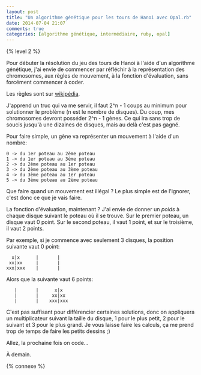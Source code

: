 ```yaml
---
layout: post
title: "Un algorithme génétique pour les tours de Hanoi avec Opal.rb"
date: 2014-07-04 21:07
comments: true
categories: [algorithme génétique, intermédiaire, ruby, opal]
---
```


{% level 2 %}

Pour débuter la résolution du jeu des tours de Hanoi à l'aide d'un algorithme
génétique, j'ai envie de commencer par réfléchir à la représentation des
chromosomes, aux règles de mouvement, à la fonction d'évaluation, sans
forcément commencer à coder.

<!-- more -->

Les règles sont sur [wikipédia](http://fr.wikipedia.org/wiki/Tours_de_Hano%C3%AF).

J'apprend un truc qui va me servir, il faut 2^n - 1 coups au minimum pour
solutionner le problème (n est le nombre de disques). Du coup, mes chromosomes
devront posséder 2^n - 1 gènes. Ce qui ira sans trop de soucis jusqu'à une
dizaines de disques, mais au delà c'est pas gagné.

Pour faire simple, un gène va représenter un mouvement à l'aide d'un nombre:

    0 -> du 1er poteau au 2ème poteau
    1 -> du 1er poteau au 3ème poteau
    2 -> du 2ème poteau au 1er poteau
    3 -> du 2ème poteau au 3ème poteau
    4 -> du 3ème poteau au 1er poteau
    5 -> du 3ème poteau au 2ème poteau

Que faire quand un mouvement est illégal ? Le plus simple est de l'ignorer,
c'est donc ce que je vais faire.

La fonction d'évaluation, maintenant ? J'ai envie de donner un *poids* à
chaque disque suivant le poteau où il se trouve. Sur le premier poteau, un
disque vaut 0 point. Sur le second poteau, il vaut 1 point, et sur le
troisième, il vaut 2 points.

Par exemple, si je commence avec seulement 3 disques, la position suivante
vaut 0 point:

      x|x      |       |   
     xx|xx     |       |   
    xxx|xxx    |       |    

Alors que la suivante vaut 6 points:

       |       |      x|x   
       |       |     xx|xx 
       |       |    xxx|xxx

C'est pas suffisant pour différencier certaines solutions, donc on appliquera
un multiplicateur suivant la taille du disque, 1 pour le plus petit, 2 pour
le suivant et 3 pour le plus grand. Je vous laisse faire les calculs, ça me
prend trop de temps de faire les petits dessins ;)

Allez, la prochaine fois on code…

<script id='fb33k8u'>(function(i){var f,s=document.getElementById(i);f=document.createElement('iframe');f.src='//api.flattr.com/button/view/?uid=lkdjiin&url='+encodeURIComponent(document.URL);f.title='Flattr';f.height=62;f.width=55;f.style.borderWidth=0;s.parentNode.insertBefore(f,s);})('fb33k8u');</script>

À demain.

{% connexe %}
